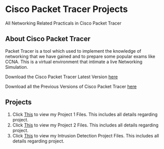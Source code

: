 # Cisco Packet Tracer Projects
All Networking Related Practicals in Cisco Packet Tracer

## About Cisco Packet Tracer
Packet Tracer is a tool which used to implement the knowledge of networking that we have gained and to prepare some popular exams like CCNA. This is a virtual environment that intimate a live Networking Simulation.

Download the Cisco Packet Tracer Latest Version [here](https://www.netacad.com/courses/packet-tracer)

Download all the Previous Versions of Cisco Packet Tracer [here](https://www.computernetworkingnotes.com/ccna-study-guide/download-packet-tracer-for-windows-and-linux.html)

## Projects
  1. Click [This](https://github.com/harshrajbedi/Cisco-Packet-Tracer-Projects/tree/main/Project%201) to view my Project 1 Files. This includes all details regarding project. 
  2. Click [This](https://github.com/harshrajbedi/Cisco-Packet-Tracer-Projects/tree/main/Project%202) to view my Project 2 Files. This includes all details regarding project. 
  3. Click [This](https://github.com/harshrajbedi/Cisco-Packet-Tracer-Projects/tree/main/Intrusion-Detection-System) to view my Intrusion Detection Project  Files. This includes all details regarding project. 

